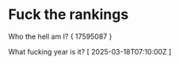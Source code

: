 # Fuck the rankings

Who the hell am I?
{ 17595087 }

What fucking year is it?
[ 2025-03-18T07:10:00Z ]
